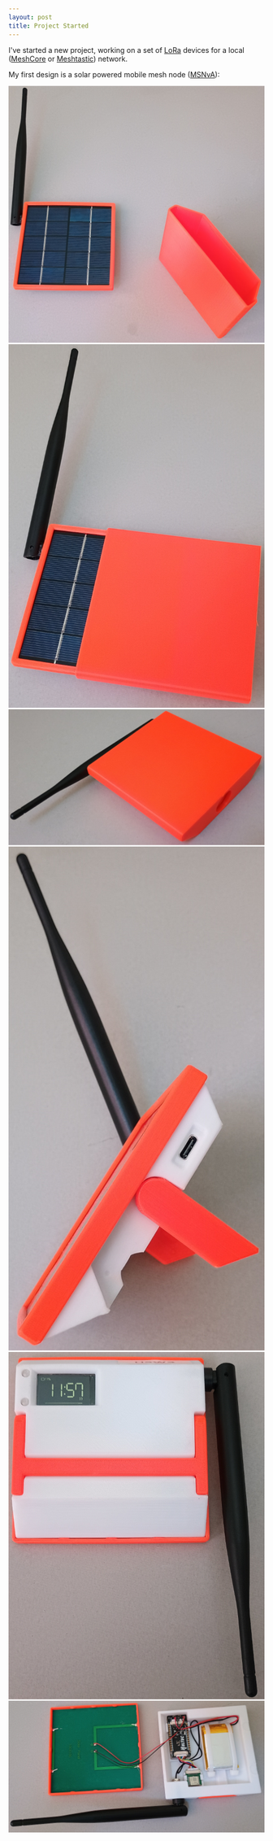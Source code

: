```yaml
---
layout: post
title: Project Started
---
```


I've started a new project, working on a set of [LoRa](https://lora-alliance.org/) devices for a
local  ([MeshCore](https://meshcore.co.uk/) or [Meshtastic](https://meshtastic.org/)) network.

My first design is a solar powered mobile mesh node ([MSNvA](https://github.com/hotwolf/LoRaMeshNodes/tree/main/MSNvA)):

![Front](images/2025-08-15_MSNvA_cover1.jpg)
![With cover](images/2025-08-15_MSNvA_cover2.jpg)
![With cover](images/2025-08-15_MSNvA_cover3.jpg)
![Side](images/2025-08-15_MSNvA_side.jpg)
![Back](images/2025-08-15_MSNvA_back.jpg)
![Open case](images/2025-08-15_MSNvA_open.jpg)
